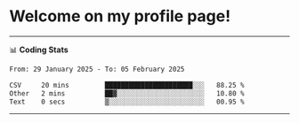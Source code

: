 # Welcome on my profile page!
<!-- print(("dralla"[::-1]+"s").capitalize()) -->

<!-- ---
👨🏻‍💻 **Busy With**
* Learning new Skills.
* Building small Projects.
* Being helpful. -->

---
📊 **Coding Stats**
<!--START_SECTION:waka-->

```txt
From: 29 January 2025 - To: 05 February 2025

CSV     20 mins         ██████████████████████░░░   88.25 %
Other   2 mins          ██▓░░░░░░░░░░░░░░░░░░░░░░   10.80 %
Text    0 secs          ▒░░░░░░░░░░░░░░░░░░░░░░░░   00.95 %
```

<!--END_SECTION:waka-->
---
